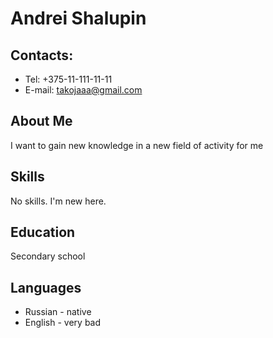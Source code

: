 # Andrei Shalupin
## Contacts:
* Tel: +375-11-111-11-11
* E-mail: takojaaa@gmail.com

## About Me
I want to gain new knowledge in a new field of activity for me

## Skills
No skills. I'm new here.

## Education
Secondary school

## Languages
* Russian - native
* English - very bad
